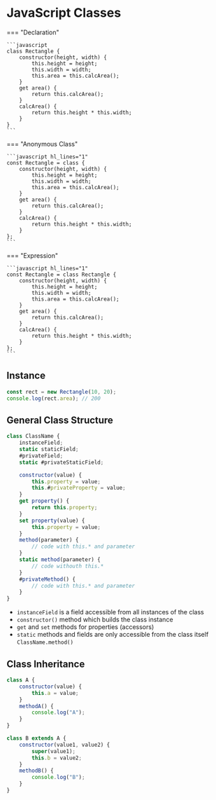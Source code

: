 # JavaScript Classes

=== "Declaration"

    ```javascript
    class Rectangle {
        constructor(height, width) {
            this.height = height;
            this.width = width;
            this.area = this.calcArea();
        }
        get area() {
            return this.calcArea();
        }
        calcArea() {
            return this.height * this.width;
        }
    }
    ```

=== "Anonymous Class"

    ```javascript hl_lines="1"
    const Rectangle = class {
        constructor(height, width) {
            this.height = height;
            this.width = width;
            this.area = this.calcArea();
        }
        get area() {
            return this.calcArea();
        }
        calcArea() {
            return this.height * this.width;
        }
    };
    ```

=== "Expression"

    ```javascript hl_lines="1"
    const Rectangle = class Rectangle {
        constructor(height, width) {
            this.height = height;
            this.width = width;
            this.area = this.calcArea();
        }
        get area() {
            return this.calcArea();
        }
        calcArea() {
            return this.height * this.width;
        }
    };
    ```

## Instance

```javascript
const rect = new Rectangle(10, 20);
console.log(rect.area); // 200
```

## General Class Structure

```javascript
class ClassName {
    instanceField;
    static staticField;
    #privateField;
    static #privateStaticField;

    constructor(value) {
        this.property = value;
        this.#privateProperty = value;
    }
    get property() {
        return this.property;
    }
    set property(value) {
        this.property = value;
    }
    method(parameter) {
        // code with this.* and parameter
    }
    static method(parameter) {
        // code withouth this.*
    }
    #privateMethod() {
        // code with this.* and parameter
    }
}
```

-   `instanceField` is a field accessible from all instances of the class
-   `constructor()` method which builds the class instance
-   `get` and `set` methods for properties (accessors)
-   `static` methods and fields are only accessible from the class itself `ClassName.method()`

## Class Inheritance

```javascript
class A {
    constructor(value) {
        this.a = value;
    }
    methodA() {
        console.log("A");
    }
}

class B extends A {
    constructor(value1, value2) {
        super(value1);
        this.b = value2;
    }
    methodB() {
        console.log("B");
    }
}
```
